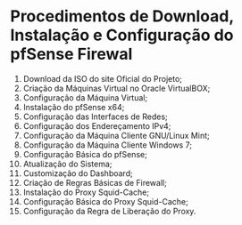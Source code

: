 <h1>Procedimentos de Download, Instalação e Configuração do pfSense Firewal</h1>

01. Download da ISO do site Oficial do Projeto;
02. Criação da Máquinas Virtual no Oracle VirtualBOX;
03. Configuração da Máquina Virtual;
04. Instalação do pfSense x64;
05. Configuração das Interfaces de Redes;
06. Configuração dos Endereçamento IPv4;
07. Configuração da Máquina Cliente GNU/Linux Mint;
08. Configuração da Máquina Cliente Windows 7;
09. Configuração Básica do pfSense;
10. Atualização do Sistema;
11. Customização do Dashboard;
12. Criação de Regras Básicas de Firewall;
13. Instalação do Proxy Squid-Cache;
14. Configuração Básica do Proxy Squid-Cache;
15. Configuração da Regra de Liberação do Proxy.
